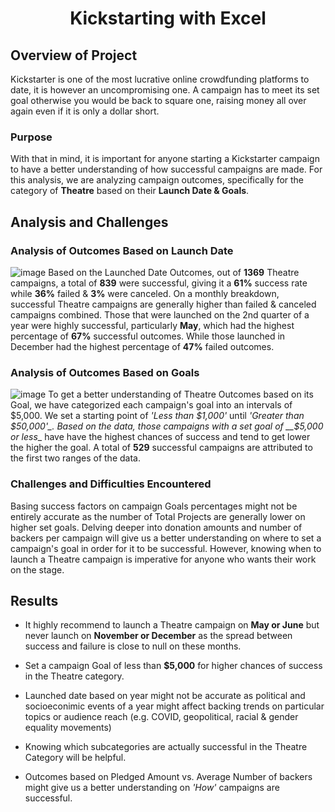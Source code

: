 # <div align="center">__Kickstarting with Excel__</div>

## __Overview of Project__
Kickstarter is one of the most lucrative online crowdfunding platforms to date, it is however an uncompromising one. A campaign has to meet its set goal otherwise you would be back to square one, raising money all over again even if it is only a dollar short.

### __Purpose__
With that in mind, it is important for anyone starting a Kickstarter campaign to have a better understanding of how successful campaigns are made. For this analysis, we are analyzing campaign outcomes, specifically for the category of __Theatre__ based on their __Launch Date & Goals__. 

## __Analysis and Challenges__

### __Analysis of Outcomes Based on Launch Date__
![image](https://user-images.githubusercontent.com/86559759/130322709-f97caa82-9e45-4e67-a29e-92cff62d4ba8.png)
Based on the Launched Date Outcomes, out of __1369__ Theatre campaigns, a total of __839__ were successful, giving it a __61%__ success rate while __36%__ failed & __3%__ were canceled. On a monthly breakdown, successful Theatre campaigns are generally higher than failed & canceled campaigns combined. Those that were launched on the 2nd quarter of a year were highly successful, particularly __May__, which had the highest percentage of __67%__ successful outcomes. While those launched in December had the highest percentage of __47%__ failed outcomes.

### __Analysis of Outcomes Based on Goals__
![image](https://user-images.githubusercontent.com/86559759/130322726-f6733b62-3e2a-41fa-b434-023fe288c191.png)
To get a better understanding of Theatre Outcomes based on its Goal, we have categorized each campaign's goal into an intervals of $5,000. We set a starting point of _'Less than $1,000'_ until _'Greater than $50,000'_. Based on the data, those campaigns with a set goal of __$5,000 or less__ have have the highest chances of success and tend to get lower the higher the goal. A total of __529__ successful campaigns are attributed to the first two ranges of the data.

### __Challenges and Difficulties Encountered__
Basing success factors on campaign Goals percentages might not be entirely accurate as the number of Total Projects are generally lower on higher set goals. Delving deeper into donation amounts and number of backers per campaign will give us a better understanding on where to set a campaign's goal in order for it to be successful. However, knowing when to launch a Theatre campaign is imperative for anyone who wants their work on the stage.

## __Results__

- It highly recommend to launch a Theatre campaign on __May or June__ but never launch on __November or December__ as the spread between success and failure is close to null on these months.

- Set a campaign Goal of less than __$5,000__ for higher chances of success in the Theatre category.

- Launched date based on year might not be accurate as political and socioeconimic events of a year might affect backing trends on particular topics or audience reach (e.g. COVID, geopolitical, racial & gender equality movements)

- Knowing which subcategories are actually successful in the Theatre Category will be helpful.

- Outcomes based on Pledged Amount vs. Average Number of backers might give us a better understanding on _'How'_ campaigns are successful.


